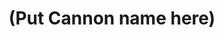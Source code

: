 ---
layout: page
title: (Put Cannon name here)
parent: Types of Cannons
grand_parent: Movecraft
nav_order: 3
nav_exclude: true
---